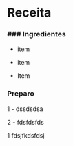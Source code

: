 # Receita

### ### Ingredientes

- item

- item

- Item



### Preparo

 1 - dssdsdsa

2 - fdsfdsfds

1 fdsjfkdsfdsj


